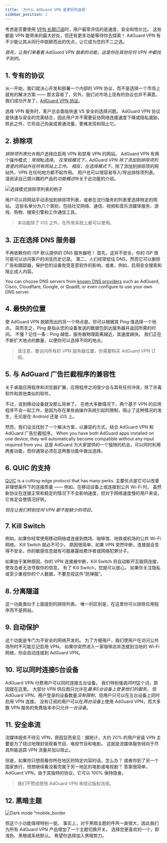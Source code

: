 ```yaml
---
title: '为什么 AdGuard VPN 是更好的选择'
sidebar_position: 2
---
```


考虑是否要使用 [VPN 长期订阅](subscription.md)时，用户最常评估的是速度、安全和性价比。 这些都是 VPN 能带来的最大好处，但还有更多功能等待你去探索！ AdGuard VPN 有不少能让其从同行中脱颖而出的优点，让它成为您的不二之选。

*首先，让我们来看看 AdGuard VPN 独家的功能，这是你在其他任何 VPN 中都找不到的。*

## 1. 专有的协议

从一开始，我们就决心开发和部署一个内部的 VPN 协议，而不是选择一个市场上就有的解决方案 —— 那太容易了，另外，我们对市场上现有的协议也并不满意。 我们成功开发了，[AdGuard VPN 协议](adguard-vpn-protocol.mdx)。

选择 VPN 服务时，客户总会面临快速 VS 安全的选择问题。 AdGuard VPN 协议是快速与安全的完美结合，因此用户并不需要妥协网络连接速度下降或隐私威胁。 除此之外，它将自己伪装成普通流量，更难发现和阻止它。

## 2. 排除项

*排除项列表*允许用户选择应启用 VPN 和禁用 VPN 的网站。 AdGuard VPN 有两个操作模式：*常规*和*选择*。 *在常规模式下，*AdGuard VPN 除了添加到排除项列表里的网站外在所有网站上工作。 相反，在*选择模式下*，除了添加到排除项的网站外，VPN 在任何地方都不起作用。 用户也可以很容易导入/导出排除项列表。 请阅读自己感兴趣的产品的*功能概述*中关于此功能的介绍。

![选择模式排除项列表的例子](https://cdn.adguardvpn.com/public/Adguard/Blog/vpn_export_exclusions.png)

用户可以将网站手动添加到排除项列表，或者在流行服务的列表里选择特定的网站。 这些名单分为八个类别，包括社交网络、通信、视频和音乐流媒体服务、游戏、购物、搜索引擎和工作通信工具。

> 本功能除了 iOS 之外，在所有系统上都可以使用。

## 3. 正在选择 DNS 服务器

不再依赖你的 ISP 默认提供的 DNS 服务器吧！ 首先，这并不安全，你的 ISP 很可能可以访问客户的浏览历史记录。 第二，人们经常低估 DNS，然而它可以删除广告和跟踪器，保护您的设备免受恶意软件的影响，或者，例如，启用安全搜索和阻止成人内容。

You can choose DNS servers from [known DNS providers](https://adguard-dns.io/kb/general/dns-providers/) such as AdGuard, Cisco, Cloudflare, Google, or Quad9, or even configure to use your own DNS server.

## 4. 最快的位置

使 AdGuard VPN 脱颖而出的另一个特点是，你可以根据其 Ping 值选择一个地点。 简而言之，Ping 是指从您的设备发送的数据包到达服务器并返回所需的时间。 不懂？记住一条：Ping 越低，服务器物理距离越近，其速度越快。 我们正在不断扩大地点的数量，以便你可以选择不同的地点。

> 请注意，要访问所有的 VPN 服务器位置，你需要购买 AdGuard VPN 订阅。

## 5. 与 AdGuard 广告拦截程序的兼容性

关于桌面应用程序和浏览器扩展，应用程序之间很少会与其有任何冲突，除了杀毒软件和其他类似的软件。

不过，说到移动设备就没那么简单了。 在绝大多数情况下，两个基于 VPN 的应用程序不会一起工作，是因为存在某些由操作系统引起的限制，阻止了这种情况的发生，无论是在 Android 还是 iOS 上。

然而，我们设法找到了一个解决方案，以兼容的方式，结合 AdGuard VPN 和 AdGuard 广告拦截程序。 When you have both AdGuard apps installed on one device, they will automatically become compatible without any input required from you. 这是 AdGuard 为大家提供的一个独特的机会，可以同时利用两套功能，而你通常必须在这两套功能中做出选择。

## 6. QUIC 的支持

[QUIC](https://adguard.com/blog/dns-over-quic.html) is a cutting-edge protocol that has many perks. 主要优点是它可以改善非理想条件下的连接质量 —— 例如，在移动设备上或连接到公共 Wi-Fi 时。 虽然新协议在连接正常和稳定的情况下不会影响速度，但对于网络速度慢的用户来说，它肯定会使情况好转。

*现在让我们转到任何 VPN 都不能缺少的项目。*

## 7. Kill Switch

例如，如果你经常使用移动网络或连接到商场、咖啡馆、地铁或机场的公共 Wi-Fi 网络， Kill Switch 就必不可少。 原因很简单，如果 VPN 突然中断，连接就会变得不安全，你的敏感信息就有可能暴露给欺诈者或网络犯罪分子。

如果由于某种原因，你的 VPN 连接被中断，Kill Switch 将自动断开互联网连接，使攻击者无法夺取你的信息。 有了 Kill Switch，您就可以放心。 如果你关注隐私或至少重视你的个人数据，不要忽视这件“防弹服”。

## 8. 分离隧道

这一功能类似于上面提到的排除列表。 唯一的区别是，在这里你可以排除应用程序而不是网站。

## 9. 自动保护

这个功能是专门为不安全的网络开发的。 为了方便用户，我们使用户在访问公共场所时不可能忘记启用 VPN。 如果你突然进入一家咖啡店并连接到当地的 Wi-Fi 网络，你会自动连接到 AdGuard VPN。

## 10. 可以同时连接5台设备

AdGuard VPN 付费用户可以同时连接五台设备。 我们特别强调*同时*这个词，原因就在这里。 大部分 VPN 供应商只允许在*最多5台设备上登录他们的服务*。 但 AdGuard VPN，用户登录的设备数量*没有限制*，但用户只可以在五台设备上同时启用 VPN 连接。 没有订阅的用户可以在*两台设备*上使用 AdGuard VPN，而大多数 VPN 服务的免费版本中只允许*一台设备*。

## 11. 安全串流

流媒体服务不待见 VPN，原因显而易见：据统计，大约 20% 的用户安装 VPN 主要是为了绕过地理封锁观看节目、电视节目和电影。 这就是流媒体服务倾向于尽其所能追踪 VPN 流量并加以阻止。

但是，如果你只想观看你所在地区的特定内容的话，怎么办？ 或者你到了另一个国家旅行，但想继续看没看完属于另一地区的电影或电视剧？ 答案很简单，AdGuard VPN，由于其独特的协议，它可以 100% 保持隐身。

> 我们不赞成使用 AdGuard VPN 来绕过版权法规。

## 12. 黑暗主题

![Dark mode *mobile_border](https://cdn.adguardvpn.com/public/Adguard/Blog/vpn/main_en_black.png)

但这个小功能值得特别一提。 事实上，对于黑暗主题的呼声一直很大，因此我们为所有 AdGuard VPN 产品增加了一个主题切换开关。 选择您更喜欢的一个，即浅色、黑暗或系统默认。 希望你选择加入黑暗势力。
